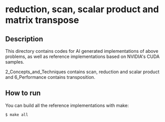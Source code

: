 # reduction, scan, scalar product and matrix transpose

## Description

This directory contains codes for AI generated implementations of above problems, as well as reference implementations based on NVIDIA's CUDA samples.

2_Concepts_and_Techniques contains scan, reduction and scalar product and 6_Performance contains transposition.

## How to run

You can build all the reference implementations with make:

```
$ make all
```



